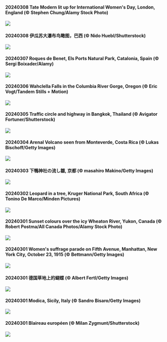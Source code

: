 #### 20240308 Tate Modern lit up for International Women's Day, London, England (© Stephen Chung/Alamy Stock Photo)

![](20240308_TateLightUp_1920x1080.jpg)

#### 20240308 伊瓜苏大瀑布鸟瞰图，巴西 (© Nido Huebl/Shutterstock)

![](20240308_IguazuFalls_1920x1080.jpg)

#### 20240307 Roques de Benet, Els Ports Natural Park, Catalonia, Spain (© Sergi Boixader/Alamy)

![](20240307_TarragonaSpain_1920x1080.jpg)

#### 20240306 Wahclella Falls in the Columbia River Gorge, Oregon (© Eric Vogt/Tandem Stills + Motion)

![](20240306_WahclellaFalls_1920x1080.jpg)

#### 20240305 Traffic circle and highway in Bangkok, Thailand (© Avigator Fortuner/Shutterstock)

![](20240305_BangkokCircle_1920x1080.jpg)

#### 20240304 Arenal Volcano seen from Monteverde, Costa Rica (© Lukas Bischoff/Getty Images)

![](20240304_ArenalCostaRica_1920x1080.jpg)

#### 20240303 下鴨神社の流し雛, 京都 (© masahiro Makino/Getty Images)

![](20240303_Hinamatsuri_1920x1080.jpg)

#### 20240302 Leopard in a tree, Kruger National Park, South Africa (© Tonino De Marco/Minden Pictures)

![](20240302_KrugerLeopard_1920x1080.jpg)

#### 20240301 Sunset colours over the icy Wheaton River, Yukon, Canada (© Robert Postma/All Canada Photos/Alamy Stock Photo)

![](20240301_WheatonRiverYukon_1920x1080.jpg)

#### 20240301 Women's suffrage parade on Fifth Avenue, Manhattan, New York City, October 23, 1915 (© Bettmann/Getty Images)

![](20240301_SuffrageParade_1920x1080.jpg)

#### 20240301 德国草地上的蝴蝶 (© Albert Fertl/Getty Images)

![](20240301_Schmetterlingswiese_1920x1080.jpg)

#### 20240301 Modica, Sicily, Italy (© Sandro Bisaro/Getty Images)

![](20240301_ModicaItaly_1920x1080.jpg)

#### 20240301 Blaireau européen (© Milan Zygmunt/Shutterstock)

![](20240301_Badger_1920x1080.jpg)

